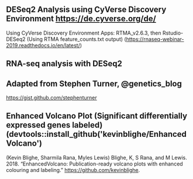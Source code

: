 ## DESeq2 Analysis using CyVerse Discovery Environment https://de.cyverse.org/de/
Using CyVerse Discovery Environment Apps: RTMA_v2.6.3, then Rstudio-DESeq2 (Using RTMA feature_counts.txt output)
(https://rnaseq-webinar-2019.readthedocs.io/en/latest/)


## RNA-seq analysis with DESeq2
## Adapted from Stephen Turner, @genetics_blog
https://gist.github.com/stephenturner

## Enhanced Volcano Plot (Significant differentially expressed genes labeled) (devtools::install_github('kevinblighe/EnhancedVolcano')
(Kevin Blighe, Sharmila Rana, Myles Lewis)
Blighe, K, S Rana, and M Lewis. 2018. “EnhancedVolcano: Publication-ready volcano plots with enhanced colouring and labeling.” https://github.com/kevinblighe.
